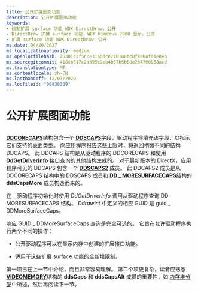 ```yaml
---
title: 公开扩展图面功能
description: 公开扩展图面功能
keywords:
- 绘制扩展 surface 功能 WDK DirectDraw，公开
- DirectDraw 扩展 surface 功能，WDK Windows 2000 显示，公开
- 扩展 surface 功能 WDK DirectDraw，公开
ms.date: 04/20/2017
ms.localizationpriority: medium
ms.openlocfilehash: 26301c3f5cce315d0ce218106bc0fea68fd1e0eb
ms.sourcegitcommit: 418e6617e2a695c9cb4b37b5b60e264760858acd
ms.translationtype: MT
ms.contentlocale: zh-CN
ms.lasthandoff: 12/07/2020
ms.locfileid: "96838309"
---
```

# <a name="exposing-the-extended-surface-capabilities"></a>公开扩展图面功能


## <span id="ddk_exposing_the_extended_surface_capabilities_gg"></span><span id="DDK_EXPOSING_THE_EXTENDED_SURFACE_CAPABILITIES_GG"></span>


[**DDCORECAPS**](/windows/win32/api/ddrawi/ns-ddrawi-ddcorecaps)结构包含一个 [**DDSCAPS**](/previous-versions/windows/hardware/drivers/ff550286(v=vs.85))字段，驱动程序将填充该字段，以指示它们支持的表面类型。 向应用程序报告这些上限时，将返回稍微不同的结构 DDCAPS。 此 DDCAPS 结构是从驱动程序的 DDCORECAPS 和使用 [**DdGetDriverInfo**](/windows/win32/api/ddrawint/nc-ddrawint-pdd_getdriverinfo) 接口查询的其他结构生成的。 对于最新版本的 DirectX，应用程序可见的 DDCAPS 包含一个 [**DDSCAPS2**](/previous-versions/windows/hardware/drivers/ff550292(v=vs.85)) 成员。 此 DDCAPS2 成员是从 DDCORECAPS 结构中的 DDSCAPS 成员和 [**DD \_ MORESURFACECAPS**](/windows/win32/api/ddrawint/ns-ddrawint-dd_moresurfacecaps)结构的 **ddsCapsMore** 成员构造而来的。

在 \_ 驱动程序初始化时使用 *DdGetDriverInfo* 调用从驱动程序查询 DD MORESURFACECAPS 结构。 *Ddrawint* 中定义的相应 GUID 是 guid \_ DDMoreSurfaceCaps。

响应 GUID \_ DDMoreSurfaceCaps 查询是完全可选的。 它旨在允许驱动程序执行两个不同的操作：

-   公开驱动程序可以在显示内存中创建的扩展接口功能。

-   适用于这些扩展 surface 功能的全新堆限制。

第一项已在上一节中介绍，而且非常容易理解。 第二个项更复杂，读者应熟悉 [**VIDEOMEMORY**](/windows/win32/api/ddrawint/ns-ddrawint-videomemory)结构的 **ddsCaps** 和 **ddsCapsAlt** 成员的重要性，如 [内存堆分配](memory-heap-allocation.md)中所述，然后再阅读下一节。

 

